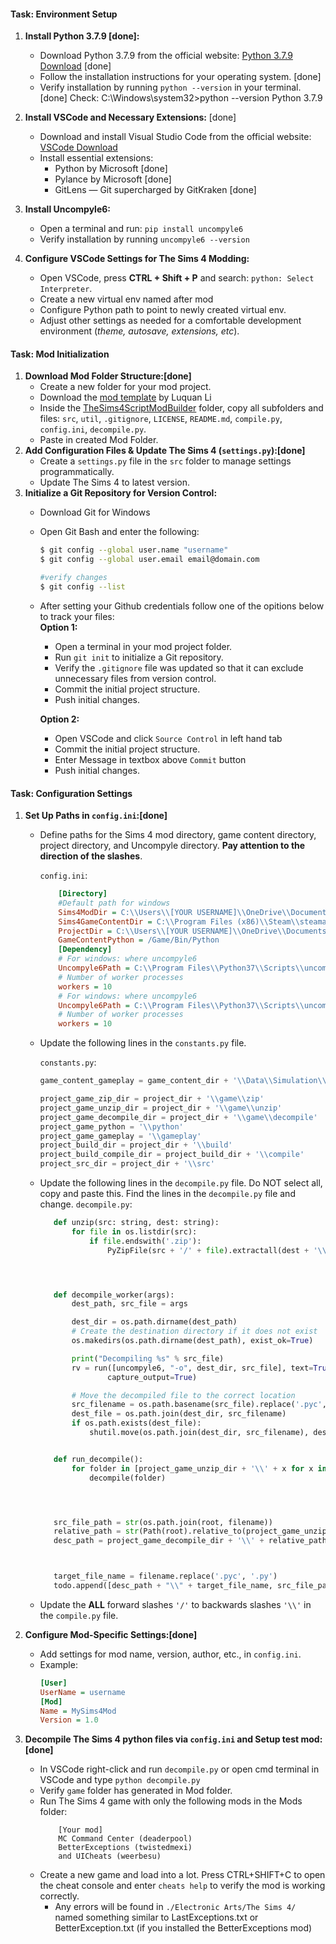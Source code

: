 

#### Task: Environment Setup
1. **Install Python 3.7.9 [done]:**
    
    - Download Python 3.7.9 from the official website: [Python 3.7.9 Download](https://www.python.org/downloads/release/python-379/) [done]
    - Follow the installation instructions for your operating system. [done]
    - Verify installation by running `python --version` in your terminal. [done]
		Check:
			C:\Windows\system32>python --version
			Python 3.7.9

2. **Install VSCode and Necessary Extensions:** [done]
    
    - Download and install Visual Studio Code from the official website: [VSCode Download](https://code.visualstudio.com/)
    - Install essential extensions:
        - Python by Microsoft [done]
        - Pylance by Microsoft [done]
        - GitLens — Git supercharged by GitKraken [done]


3. **Install Uncompyle6:**
    
    - Open a terminal and run: `pip install uncompyle6`
    - Verify installation by running `uncompyle6 --version`

4. **Configure VSCode Settings for The Sims 4 Modding:**
    
    - Open VSCode, press **CTRL + Shift + P** and search: `python: Select Interpreter`.
    - Create a new virtual env named after mod
    - Configure Python path to point to newly created virtual env.
    - Adjust other settings as needed for a comfortable development environment (*theme, autosave, extensions, etc*).


#### Task: Mod Initialization
1. **Download Mod Folder Structure:[done]**
   - Create a new folder for your mod project.
   -  Download the [mod template](https://github.com/LuquanLi/TheSims4ScriptModBuilder) by Luquan Li
   - Inside the [TheSims4ScriptModBuilder](https://github.com/LuquanLi/TheSims4ScriptModBuilder) folder, copy all subfolders and files: `src`, `util`, `.gitignore`, `LICENSE`, `README.md`, `compile.py`, `config.ini`, `decompile.py`.
   - Paste in created Mod Folder.
2. **Add Configuration Files & Update The Sims 4  (`settings.py`):[done]**
   - Create a `settings.py` file in the `src` folder to manage settings programmatically.
   - Update The Sims 4 to latest version.
3. **Initialize a Git Repository for Version Control:**
   - Download Git for Windows
   - Open Git Bash and enter the following:
       ```bash
       $ git config --global user.name "username"
       $ git config --global user.email email@domain.com

       #verify changes
       $ git config --list
       ```
   - After setting your Github credentials follow one of the opitions below to track your files:     
       **Option 1:**
       - Open a terminal in your mod project folder.
       - Run `git init` to initialize a Git repository.
       - Verify the `.gitignore` file was updated so that it can exclude unnecessary files from version control.
       - Commit the initial project structure.
       - Push initial changes.
       
       **Option 2:**
       - Open VSCode and click `Source Control` in left hand tab
       - Commit the initial project structure.
       - Enter Message in textbox above `Commit` button
       - Push initial changes. 

#### Task: Configuration Settings
1. **Set Up Paths in `config.ini`:[done]**
   - Define paths for the Sims 4 mod directory, game content directory, project directory, and Uncompyle directory. **Pay attention to the direction of the slashes**. 
    
        `config.ini`:
        ```ini
            [Directory]
            #Default path for windows
            Sims4ModDir = C:\\Users\\[YOUR USERNAME]\\OneDrive\\Documents\Electronic Arts\The Sims 4\Mods
            Sims4GameContentDir = C:\\Program Files (x86)\\Steam\\steamapps\\common\\The Sims 4
            ProjectDir = C:\\Users\\[YOUR USERNAME]\\OneDrive\\Documents\\[YOUR MOD FOLDER]
            GameContentPython = /Game/Bin/Python
            [Dependency]
            # For windows: where uncompyle6
            Uncompyle6Path = C:\\Program Files\\Python37\\Scripts\\uncompyle6.exe
            # Number of worker processes
            workers = 10
            # For windows: where uncompyle6
            Uncompyle6Path = C:\\Program Files\\Python37\\Scripts\\uncompyle6.exe
            # Number of worker processes
            workers = 10
        ```
   - Update the following lines in the `constants.py` file.
    
        `constants.py`:
        ```python
        game_content_gameplay = game_content_dir + '\\Data\\Simulation\\Gameplay'

        project_game_zip_dir = project_dir + '\\game\\zip'
        project_game_unzip_dir = project_dir + '\\game\\unzip'
        project_game_decompile_dir = project_dir + '\\game\\decompile'
        project_game_python = '\\python'
        project_game_gameplay = '\\gameplay'
        project_build_dir = project_dir + '\\build'
        project_build_compile_dir = project_build_dir + '\\compile'
        project_src_dir = project_dir + '\\src'
        
        ```
   - Update the following lines in the `decompile.py` file. Do NOT select all, copy and paste this. Find the lines in the `decompile.py` file and change.
    `decompile.py`:
     ```python
        def unzip(src: string, dest: string):
            for file in os.listdir(src):
                if file.endswith('.zip'):
                    PyZipFile(src + '/' + file).extractall(dest + '\\' + file.title().split('.')[0].lower())




        def decompile_worker(args):
            dest_path, src_file = args

            dest_dir = os.path.dirname(dest_path)
            # Create the destination directory if it does not exist
            os.makedirs(os.path.dirname(dest_path), exist_ok=True)

            print("Decompiling %s" % src_file)
            rv = run([uncompyle6, "-o", dest_dir, src_file], text=True,
                    capture_output=True)

            # Move the decompiled file to the correct location
            src_filename = os.path.basename(src_file).replace('.pyc', '.py')
            dest_file = os.path.join(dest_dir, src_filename)
            if os.path.exists(dest_file):
                shutil.move(os.path.join(dest_dir, src_filename), dest_path)


        def run_decompile():
            for folder in [project_game_unzip_dir + '\\' + x for x in os.listdir(project_game_unzip_dir)]:
                decompile(folder)




        src_file_path = str(os.path.join(root, filename))
        relative_path = str(Path(root).relative_to(project_game_unzip_dir))
        desc_path = project_game_decompile_dir + '\\' + relative_path



        target_file_name = filename.replace('.pyc', '.py')
        todo.append([desc_path + "\\" + target_file_name, src_file_path])

     ```
   - Update the **ALL** forward slashes `'/'` to backwards slashes `'\\'` in the `compile.py` file. 

2. **Configure Mod-Specific Settings:[done]**
   - Add settings for mod name, version, author, etc., in `config.ini`.
   - Example:
     ```ini
     [User]
     UserName = username
     [Mod]
     Name = MySims4Mod
     Version = 1.0
     ```


3. **Decompile The Sims 4 python files via `config.ini` and Setup test mod:[done]**
   - In VSCode right-click and run `decompile.py` or open cmd terminal in VSCode and type `python decompile.py`
   - Verify `game` folder has generated in Mod folder. 
   - Run The Sims 4 game with only the following mods in the Mods folder: 
        ```
            [Your mod]
            MC Command Center (deaderpool)
            BetterExceptions (twistedmexi)
            and UICheats (weerbesu)
        ```
   - Create a new game and load into a lot. Press CTRL+SHIFT+C to open the cheat console and enter `cheats help` to verify the mod is working correctly. 
     - Any errors will be found in `./Electronic Arts/The Sims 4/` named something similar to LastExceptions.txt or BetterException.txt (if you installed the BetterExceptions mod)